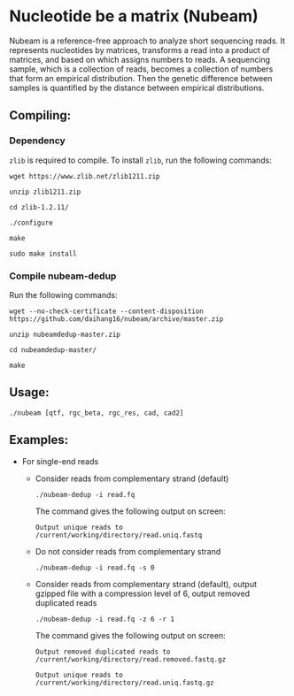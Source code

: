 # Nucleotide be a matrix (Nubeam)
Nubeam is a reference-free approach to analyze short sequencing reads. 
It represents nucleotides by matrices, 
transforms a read into a product of matrices, 
and based on which assigns numbers to reads. 
A sequencing sample, which is a collection of reads, becomes a collection of numbers that form an empirical distribution. 
Then the genetic difference between samples is quantified by the distance between empirical distributions.
## Compiling:
### Dependency
`zlib` is required to compile. To install `zlib`, run the following commands:

`wget https://www.zlib.net/zlib1211.zip`

`unzip zlib1211.zip`

`cd zlib-1.2.11/`

`./configure`

`make`

`sudo make install`
### Compile nubeam-dedup
Run the following commands:

`wget --no-check-certificate --content-disposition https://github.com/daihang16/nubeam/archive/master.zip`

`unzip nubeamdedup-master.zip`

`cd nubeamdedup-master/`

`make`
## Usage:
```
./nubeam [qtf, rgc_beta, rgc_res, cad, cad2]
```
## Examples:
- For single-end reads
  - Consider reads from complementary strand (default)
  
    `./nubeam-dedup -i read.fq`
    
    The command gives the following output on screen:
    
    `Output unique reads to /current/working/directory/read.uniq.fastq`
  - Do not consider reads from complementary strand
    
    `./nubeam-dedup -i read.fq -s 0`
  - Consider reads from complementary strand (default), output gzipped file with a compression level of 6, output removed duplicated reads 
  
    `./nubeam-dedup -i read.fq -z 6 -r 1`
    
    The command gives the following output on screen:
    
    `Output removed duplicated reads to /current/working/directory/read.removed.fastq.gz`
    
    `Output unique reads to /current/working/directory/read.uniq.fastq.gz`
